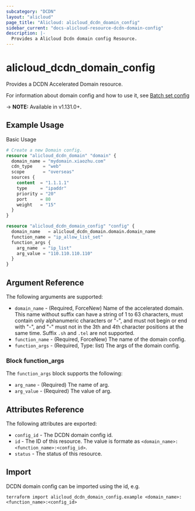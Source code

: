 ```yaml
---
subcategory: "DCDN"
layout: "alicloud"
page_title: "Alicloud: alicloud_dcdn_doamin_config"
sidebar_current: "docs-alicloud-resource-dcdn-domain-config"
description: |-
  Provides a Alicloud Dcdn domain config Resource.
---
```


# alicloud_dcdn_domain_config

Provides a DCDN Accelerated Domain resource.

For information about domain config and how to use it, see [Batch set config](https://www.alibabacloud.com/help/zh/doc-detail/130632.htm)

-> **NOTE:** Available in v1.131.0+.

## Example Usage

Basic Usage

```terraform
# Create a new Domain config.
resource "alicloud_dcdn_domain" "domain" {
  domain_name = "mydomain.xiaozhu.com"
  cdn_type    = "web"
  scope       = "overseas"
  sources {
    content  = "1.1.1.1"
    type     = "ipaddr"
    priority = "20"
    port     = 80
    weight   = "15"
  }
}

resource "alicloud_dcdn_domain_config" "config" {
  domain_name   = alicloud_dcdn_domain.domain.domain_name
  function_name = "ip_allow_list_set"
  function_args {
    arg_name  = "ip_list"
    arg_value = "110.110.110.110"
  }
}
```
## Argument Reference

The following arguments are supported:

* `domain_name` - (Required, ForceNew) Name of the accelerated domain. This name without suffix can have a string of 1 to 63 characters, must contain only alphanumeric characters or "-", and must not begin or end with "-", and "-" must not in the 3th and 4th character positions at the same time. Suffix `.sh` and `.tel` are not supported.
* `function_name` - (Required, ForceNew) The name of the domain config.
* `function_args` - (Required, Type: list) The args of the domain config.

### Block function_args

The `function_args` block supports the following:

* `arg_name` - (Required) The name of arg.
* `arg_value` - (Required) The value of arg.

## Attributes Reference

The following attributes are exported:

* `config_id` - The DCDN domain config id.
* `id` - The ID of this resource. The value is formate as `<domain_name>:<function_name>:<config_id>`.
* `status` -  The status of this resource.

## Import

DCDN domain config can be imported using the id, e.g.

```
terraform import alicloud_dcdn_domain_config.example <domain_name>:<function_name>:<config_id>
```
